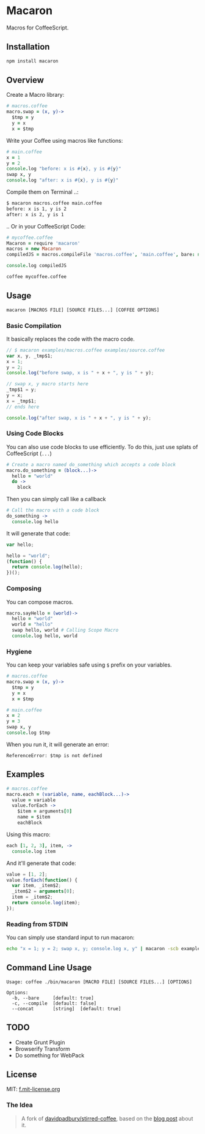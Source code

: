 # Macaron

Macros for CoffeeScript.

## Installation

```bash
npm install macaron
```

## Overview

Create a Macro library:
```coffeescript
# macros.coffee
macro.swap = (x, y)->
  $tmp = y
  y = x
  x = $tmp
```

Write your Coffee using macros like functions:
```coffeescript
# main.coffee
x = 1
y = 2
console.log "before: x is #{x}, y is #{y}"
swap x, y
console.log "after: x is #{x}, y is #{y}"
```

Compile them on Terminal ..:
```bash
$ macaron macros.coffee main.coffee
before: x is 1, y is 2
after: x is 2, y is 1
```

.. Or in your CoffeeScript Code:
```coffeescript
# mycoffee.coffee
Macaron = require 'macaron'
macros = new Macaron
compiledJS = macros.compileFile 'macros.coffee', 'main.coffee', bare: no

console.log compiledJS
```

```bash
coffee mycoffee.coffee
```

## Usage

```bash
macaron [MACROS FILE] [SOURCE FILES...] [COFFEE OPTIONS]
```

### Basic Compilation

It basically replaces the code with the macro code.

```javascript
// $ macaron examples/macros.coffee examples/source.coffee
var x, y, _tmp$1;
x = 1;
y = 2;
console.log("before swap, x is " + x + ", y is " + y);

// swap x, y macro starts here
_tmp$1 = y;
y = x;
x = _tmp$1;
// ends here

console.log("after swap, x is " + x + ", y is " + y);
```

### Using Code Blocks

You can also use code blocks to use efficiently. To do this, just use splats
of CoffeeScript (`...`)

```coffeescript
# Create a macro named do_something which accepts a code block
macro.do_something = (block...)->
  hello = "world"
  do ->
    block
```

Then you can simply call like a callback

```coffeescript
# Call the macro with a code block
do_something ->
  console.log hello
```

It will generate that code:

```javascript
var hello;

hello = "world";
(function() {
  return console.log(hello);
})();
```

### Composing

You can compose macros.

```coffeescript
macro.sayHello = (world)->
  hello = "world"
  world = "hello"
  swap hello, world # Calling Scope Macro
  console.log hello, world
```

### Hygiene

You can keep your variables safe using `$` prefix on your variables.

```coffeescript
# macros.coffee
macro.swap = (x, y)->
  $tmp = y
  y = x
  x = $tmp
```

```coffeescript
# main.coffee
x = 2
y = 3
swap x, y
console.log $tmp
```

When you run it, it will generate an error:
```
ReferenceError: $tmp is not defined
```

## Examples

```coffeescript
# macros.coffee
macro.each = (variable, name, eachBlock...)->
  value = variable
  value.forEach ->
    $item = arguments[0]
    name = $item
    eachBlock
```

Using this macro:

```coffeescript
each [1, 2, 3], item, ->
  console.log item
```

And it'll generate that code:

```javascript
value = [1, 2];
value.forEach(function() {
  var item, _item$2;
  _item$2 = arguments[0];
  item = _item$2;
  return console.log(item);
});
```

### Reading from STDIN

You can simply use standard input to run macaron:

```bash
echo "x = 1; y = 2; swap x, y; console.log x, y" | macaron -scb examples/macros.coffee | node
```

## Command Line Usage

```
Usage: coffee ./bin/macaron [MACRO FILE] [SOURCE FILES...] [OPTIONS]

Options:
  -b, --bare     [default: true]
  -c, --compile  [default: false]
  --concat       [string]  [default: true]
```

## TODO

  - Create Grunt Plugin
  - Browserify Transform
  - Do something for WebPack

## License

MIT: [f.mit-license.org][3]

### The Idea

> A fork of [davidpadbury/stirred-coffee][1], based on the [blog post][2] about it.

[1]: http://github.com/davidpadbury/stirred-coffee
[2]: http://blog.davidpadbury.com/2010/12/09/making-macros-in-coffeescript/
[3]: http://f.mit-license.org
